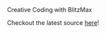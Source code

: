 Creative Coding with BlitzMax

Checkout the latest source [here](http://code.google.com/p/ofxmax/source/checkout)!